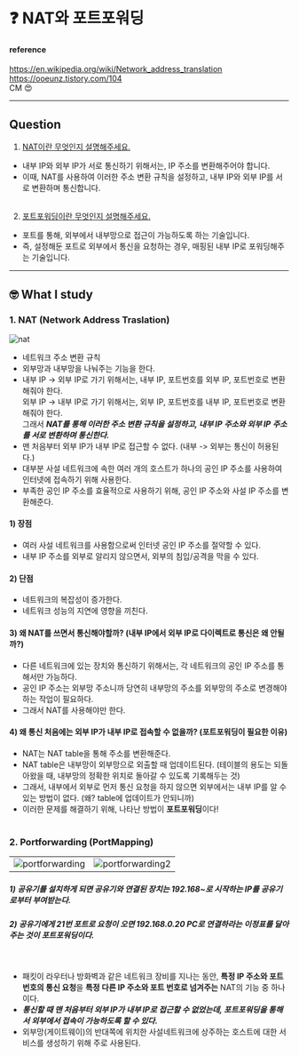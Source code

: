 # :question: NAT와 포트포워딩

#### reference
https://en.wikipedia.org/wiki/Network_address_translation<br>
https://ooeunz.tistory.com/104<br>
CM :heart_eyes:
<hr>

## Question
1. [NAT이란 무엇인지 설명해주세요.](#1-nat-network-address-traslation)
- 내부 IP와 외부 IP가 서로 통신하기 위해서는, IP 주소를 변환해주어야 합니다.
- 이때, NAT를 사용하여 이러한 주소 변환 규칙을 설정하고, 내부 IP와 외부 IP를 서로 변환하며 통신합니다.
<br><br>

2. [포트포워딩이란 무엇인지 설명해주세요.](#2-portforwarding-portmapping)
- 포트를 통해, 외부에서 내부망으로 접근이 가능하도록 하는 기술입니다.
- 즉, 설정해둔 포트로 외부에서 통신을 요청하는 경우, 매핑된 내부 IP로 포워딩해주는 기술입니다.
<hr>

## :nerd_face:	What I study
### 1. NAT (Network Address Traslation)
![nat](https://upload.wikimedia.org/wikipedia/commons/6/63/Network_Address_Translation_%28file2%29.jpg)
- 네트워크 주소 변환 규칙
- 외부망과 내부망을 나눠주는 기능을 한다.
- 내부 IP -> 외부 IP로 가기 위해서는, 내부 IP, 포트번호를 외부 IP, 포트번호로 변환해줘야 한다.<br>외부 IP -> 내부 IP로 가기 위해서는, 외부 IP, 포트번호를 내부 IP, 포트번호로 변환해줘야 한다. <br>그래서 ***NAT를 통해 이러한 주소 변환 규칙을 설정하고, 내부 IP 주소와 외부 IP 주소를 서로 변환하며 통신한다.***
- 맨 처음부터 외부 IP가 내부 IP로 접근할 수 없다. (내부 -> 외부는 통신이 허용된다.)
- 대부분 사설 네트워크에 속한 여러 개의 호스트가 하나의 공인 IP 주소를 사용하여 인터넷에 접속하기 위해 사용한다.
- 부족한 공인 IP 주소를 효율적으로 사용하기 위해, 공인 IP 주소와 사설 IP 주소를 변환해준다.

#### 1) 장점
- 여러 사설 네트워크를 사용함으로써 인터넷 공인 IP 주소를 절약할 수 있다.
- 내부 IP 주소를 외부로 알리지 않으면서, 외부의 침입/공격을 막을 수 있다.

#### 2) 단점
- 네트워크의 복잡성이 증가한다.
- 네트워크 성능의 지연에 영향을 끼친다.

#### 3) 왜 NAT를 쓰면서 통신해야할까? (내부 IP에서 외부 IP로 다이렉트로 통신은 왜 안될까?)
- 다른 네트워크에 있는 장치와 통신하기 위해서는, 각 네트워크의 공인 IP 주소를 통해서만 가능하다.
- 공인 IP 주소는 외부망 주소니까 당연히 내부망의 주소를 외부망의 주소로 변경해야하는 작업이 필요하다.
- 그래서 NAT를 사용해야만 한다.

#### 4) 왜 통신 처음에는 외부 IP가 내부 IP로 접속할 수 없을까? (포트포워딩이 필요한 이유)
- NAT는 NAT table을 통해 주소를 변환해준다.
- NAT table은 내부망이 외부망으로 외출할 때 업데이트된다. (테이블의 용도는 되돌아왔을 때, 내부망의 정확한 위치로 돌아갈 수 있도록 기록해두는 것)
- 그래서, 내부에서 외부로 먼저 통신 요청을 하지 않으면 외부에서는 내부 IP를 알 수 있는 방법이 없다. (왜? table에 업데이트가 안되니까)
- 이러한 문제를 해결하기 위해, 나타난 방법이 **포트포워딩**이다!
<br><br>

### 2. Portforwarding (PortMapping)
| | |
|---|---|
|![portforwarding](https://img1.daumcdn.net/thumb/R1280x0/?scode=mtistory2&fname=https%3A%2F%2Fblog.kakaocdn.net%2Fdn%2FkB4pj%2FbtqDjHQjRGR%2F5qbbDDAcLKeI6PM1xxXWK0%2Fimg.png)|![portforwarding2](https://img1.daumcdn.net/thumb/R1280x0/?scode=mtistory2&fname=https%3A%2F%2Fblog.kakaocdn.net%2Fdn%2Fcgpupe%2FbtqDhvwvKrd%2FYPOxXh8Oj0jCzbbGafdLx1%2Fimg.png)| 
##### 1) 공유기를 설치하게 되면 공유기와 연결된 장치는 192.168~로 시작하는 IP를 공유기로부터 부여받는다.
##### 2) 공유기에게 21번 포트로 요청이 오면 192.168.0.20 PC로 연결하라는 이정표를 달아주는 것이 포트포워딩이다.
<br>

- 패킷이 라우터나 방화벽과 같은 네트워크 장비를 지나는 동안, **특정 IP 주소와 포트 번호의 통신 요청**을 **특정 다른 IP 주소와 포트 번호로 넘겨주는** NAT의 기능 중 하나이다.
- ***통신할 때 맨 처음부터 외부 IP가 내부 IP로 접근할 수 없었는데, 포트포워딩을 통해서 외부에서 접속이 가능하도록 할 수 있다.***
- 외부망(게이트웨이)의 반대쪽에 위치한 사설네트워크에 상주하는 호스트에 대한 서비스를 생성하기 위해 주로 사용된다.